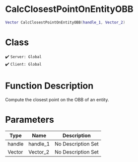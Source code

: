 # CalcClosestPointOnEntityOBB
```lua
Vector CalcClosestPointOnEntityOBB(handle_1, Vector_2)
```
# Class
✔️ `Server: Global`  
✔️ `Client: Global`  

# Function Description
Compute the closest point on the OBB of an entity.
# Parameters
Type|Name|Description
--|--|--
handle|handle_1|No Description Set
Vector|Vector_2|No Description Set
